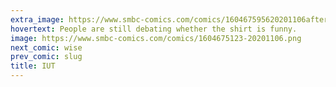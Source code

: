 ```yaml
---
extra_image: https://www.smbc-comics.com/comics/160467595620201106after.png
hovertext: People are still debating whether the shirt is funny.
image: https://www.smbc-comics.com/comics/1604675123-20201106.png
next_comic: wise
prev_comic: slug
title: IUT
---
```


